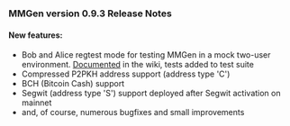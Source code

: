 ### MMGen version 0.9.3 Release Notes

#### New features:

  - Bob and Alice regtest mode for testing MMGen in a mock two-user environment.
    [Documented](https://github.com/mmgen/mmgen/wiki/MMGen-Quick-Start-with-Regtest-Mode)
    in the wiki, tests added to test suite
  - Compressed P2PKH address support (address type 'C')
  - BCH (Bitcoin Cash) support
  - Segwit (address type 'S') support deployed after Segwit activation on mainnet
  - and, of course, numerous bugfixes and small improvements
